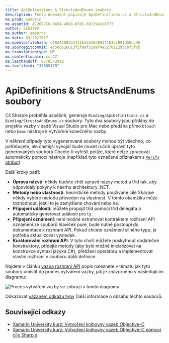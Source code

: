 ```yaml
---
title: ApiDefinitions & StructsAndEnums soubory
description: Tento dokument popisuje ApiDefinitions.cs a StructsAndEnums.cs soubory, které generuje Sharpie cíle. Tyto soubory jsou pak použita pro přístup kód Objective-C z jazyka C#.
ms.prod: xamarin
ms.assetid: AC2087C0-BA54-46D8-B70C-6972941C8F73
author: asb3993
ms.author: amburns
ms.date: 03/29/2017
ms.openlocfilehash: df8d4508db14116a5b36e893f161ac891d58dc46
ms.sourcegitcommit: ec50c626613f2f9af51a9f4a52781129bcbf3fcb
ms.translationtype: MT
ms.contentlocale: cs-CZ
ms.lasthandoff: 07/05/2018
ms.locfileid: "37855179"
---
```

# <a name="apidefinitions--structsandenums-files"></a>ApiDefinitions & StructsAndEnums soubory

Cíl Sharpie proběhla úspěšně, generuje `Binding/ApiDefinitions.cs` a `Binding/StructsAndEnums.cs` soubory.
Tyto dva soubory jsou přidány do projektu vazby v sadě Visual Studio pro Mac nebo předána přímo `btouch` nebo `bmac` nástroje k vytvoření konečného vazby.

V *některé* případy tyto vygenerované soubory mohou být všechno, co potřebujete, ale častější vývojář bude muset ručně upravit tyto generovaných souborů Chcete-li vyřešit potíže, které nelze zpracovat automaticky pomocí nástroje (například tyto označené příznakem s [ `Verify` atribut](~/cross-platform/macios/binding/objective-sharpie/platform/verify.md)).

Další kroky patří:

- **Úprava názvů**: někdy budete chtít upravit názvy metod a tříd tak, aby odpovídaly pokyny k návrhu architektury .NET.
- **Metody nebo vlastnosti**: heuristické metody používané cíle Sharpie někdy vybere metodu převeden na vlastnost. V tomto okamžiku může rozhodnout, jestli to je zamýšlené chování nebo ne.
- **Připojení událostí**: můžete propojit tříd pomocí tříd delegáta a automaticky generovat události pro ty.
- **Připojení oznámení**: není možné extrahovat kontraktem rozhraní API oznámení ze souborů hlaviček pure, bude nutné postoupí do dokumentace k rozhraní API. Pokud chcete oznámení silného typu, je potřeba aktualizovat výsledek.
- **Kurátorování rozhraní API**: V tuto chvíli můžete poskytnout dodatečné konstruktory, přidejte metody (aby bylo možné inicializovat na konstrukce syntaxi jazyka C#), přetížení operátoru a implementovat vlastní rozhraní v souboru další definice.

Najdete v článku [vazba rozhraní API](~/cross-platform/macios/binding/objective-c-libraries.md) popis naleznete v tématu jak tyto soubory umístit do proces vytváření vazby, jak je znázorněno v následujícím diagramu:

![](apidefinitions-structsandenums-images/binding-flowchart.png "Proces vytváření vazby se zobrazí v tomto diagramu")

Odkazovat [vázaném odkazu typy](~/cross-platform/macios/binding/binding-types-reference.md) Další informace o obsahu těchto souborů.

## <a name="related-links"></a>Související odkazy

- [Xamarin University kurz: Vytvoření knihovny vazeb Objective-C](https://university.xamarin.com/classes/track/all#building-an-objective-c-bindings-library)
- [Xamarin University kurz: Vytvoření knihovny vazeb Objective-C pomocí cíle Sharpie](https://university.xamarin.com/classes/track/all#build-an-objective-c-bindings-library-with-objective-sharpie)
